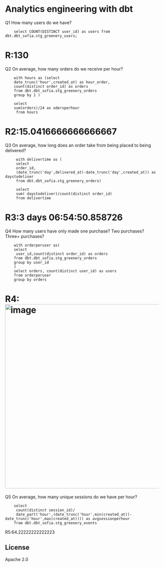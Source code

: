 # Analytics engineering with dbt

Q1 How many users do we have?

        select COUNT(DISTINCT user_id) as users from dbt.dbt_sofia.stg_greenery_users;
R:130
===================================
Q2 On average, how many orders do we receive per hour?

        with hours as (select 
        date_trunc('hour',created_at) as hour_order, 
        count(distinct order_id) as orders
        from dbt.dbt_sofia.stg_greenery_orders
        group by 1 )

        select 
        sum(orders)/24 as odersperhour
         from hours 
 R2:15.0416666666666667
 ===================================
 Q3 On average, how long does an order take from being placed to being delivered?
 
         with delivertime as ( 
         select 
         order_id,
         (date_trunc('day',delivered_at)-date_trunc('day',created_at)) as  daystodeliver
         from dbt.dbt_sofia.stg_greenery_orders)

         select 
         sum( daystodeliver)/count(distinct order_id)
         from delivertime
 
 R3:3 days 06:54:50.858726
 ===================================
 Q4 How many users have only made one purchase? Two purchases? Three+ purchases?
 
        with orderperuser as( 
        select 
         user_id,count(distinct order_id) as orders 
        from dbt.dbt_sofia.stg_greenery_orders
        group by user_id
        )
        select orders, count(distinct user_id) as users
        from orderperuser
        group by orders
 R4:
 <img width="601" alt="image" src="https://user-images.githubusercontent.com/106842349/173165777-8deddb4d-a0eb-4ada-914a-8a0c94f2804d.png">
 ===================================

 Q5 On average, how many unique sessions do we have per hour?
 
 
        select 
         count(distinct session_id)/
         date_part('hour',(date_trunc('hour',min(created_at))-date_trunc('hour',max(created_at)))) as avgsessionperhour
        from dbt.dbt_sofia.stg_greenery_events

R5:64.22222222222223
## License

Apache 2.0
